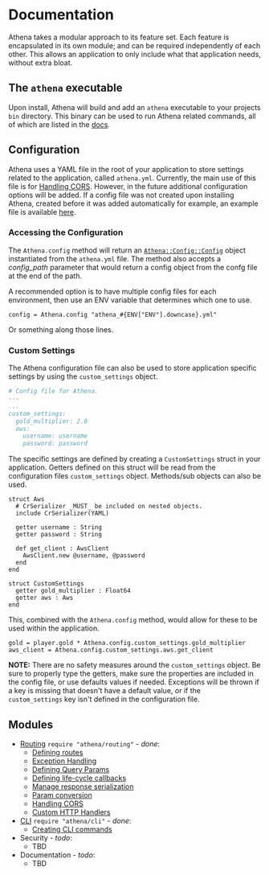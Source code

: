 # Documentation

Athena takes a modular approach to its feature set.  Each feature is encapsulated in its own module; and can be required independently of each other.  This allows an application to only include what that application needs, without extra bloat.

## The `athena` executable

Upon install, Athena will build and add an `athena` executable to your projects `bin` directory.  This binary can be used to run Athena related commands, all of which are listed in the [docs](<https://blacksmoke16.github.io/athena/Athena/Commands.html>).

## Configuration

Athena uses a YAML file in the root of your application to store settings related to the application, called `athena.yml`.  Currently, the main use of this file is for [Handling CORS](./routing.md#cors).  However, in the future additional configuration options will be added.  If a config file was not created upon installing Athena, created before it was added automatically for example, an example file is available [here](https://github.com/Blacksmoke16/athena/blob/master/athena.yml). 

### Accessing the Configuration

The `Athena.config` method will return an [`Athena::Config::Config`](<https://blacksmoke16.github.io/athena/Athena/Config/Config.html>) object instantiated from the `athena.yml` file.  The method also accepts a *config_path* parameter that would return a config object from the confg file at the end of the path.  

A recommended option is to have multiple config files for each environment, then use an ENV variable that determines which one to use. 

```crystal
config = Athena.config "athena_#{ENV["ENV"].downcase}.yml"
```

Or something along those lines.

### Custom Settings

The Athena configuration file can also be used to store application specific settings by using the `custom_settings` object.

```yaml
# Config file for Athena.
---
...
custom_settings:
  gold_multiplier: 2.0
  aws:
    username: username
    password: password
```

The specific settings are defined by creating a `CustomSettings` struct in your application.  Getters defined on this struct will be read from the configuration files `custom_settings` object.  Methods/sub objects can also be used.  

```crystal
struct Aws
  # CrSerializer _MUST_ be included on nested objects.
  include CrSerializer(YAML)

  getter username : String
  getter password : String
   
  def get_client : AwsClient
    AwsClient.new @username, @password
  end
end

struct CustomSettings
  getter gold_multiplier : Float64
  getter aws : Aws
end
```

This, combined with the `Athena.config` method, would allow for these to be used within the application.

```crystal
gold = player.gold * Athena.config.custom_settings.gold_multiplier
aws_client = Athena.config.custom_settings.aws.get_client
```

**NOTE:** There are no safety measures around the `custom_settings` object.  Be sure to properly type the getters, make sure the properties are included in the config file, or use defaults values if needed.  Exceptions will be thrown if a key is missing that doesn't have a default value, or if the `custom_settings` key isn't defined in the configuration file.

## Modules

* [Routing](./routing.md) `require "athena/routing"` - _done_:
  * [Defining routes](./routing.md#defining-routes)
  * [Exception Handling](./routing.md#exception-handling)
  * [Defining Query Params](./routing.md#query-params)
  * [Defining life-cycle callbacks](./routing.md#request-life-cycle-events)
  * [Manage response serialization](./routing.md#route-view)
  * [Param conversion](./routing.md#paramconverter)
  * [Handling CORS](./routing.md#cors)
  * [Custom HTTP Handlers](./routing.md#custom-handlers)
* [CLI](./cli.md) `require "athena/cli"` - _done_:
  * [Creating CLI commands](./cli.md#commands)
* Security - _todo_:
  * TBD
* Documentation - _todo_:
  * TBD






